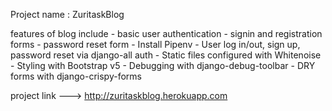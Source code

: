 Project name : ZuritaskBlog

features of blog include
    - basic user authentication
    - signin and registration forms
    - password reset form
    - Install Pipenv
    - User log in/out, sign up, password reset via django-all auth
    - Static files configured with Whitenoise
    - Styling with Bootstrap v5
    - Debugging with django-debug-toolbar
    - DRY forms with django-crispy-forms




project link --->  http://zuritaskblog.herokuapp.com
